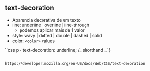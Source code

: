 ## text-decoration

- Aparencia decorativa de um texto
- line: underline | overline | line-through
  - podemos aplicar mais de 1 valor
- style: wavy | dotted | double | dashed | solid
- color: `<color>` values

``css
p {
text-decoration: underline; /_ shorthand _/
}

```

https://developer.mozilla.org/en-US/docs/Web/CSS/text-decoration
```
